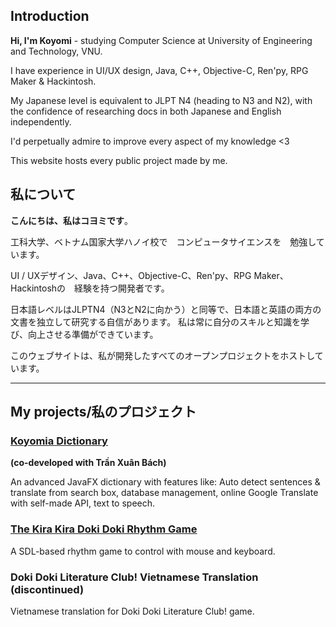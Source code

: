## Introduction

**Hi, I'm Koyomi** - studying Computer Science at University of Engineering and Technology, VNU.

I have experience in UI/UX design, Java, C++, Objective-C, Ren'py, RPG Maker & Hackintosh.

My Japanese level is equivalent to JLPT N4 (heading to N3 and N2), with the confidence of researching docs in both Japanese and English independently. 

I'd perpetually admire to improve every aspect of my knowledge <3

This website hosts every public project made by me.


## 私について
**こんにちは、私はコヨミです**。

工科大学、ベトナム国家大学ハノイ校で　コンピュータサイエンスを　勉強しています。 

UI / UXデザイン、Java、C++、Objective-C、Ren'py、RPG Maker、Hackintoshの　経験を持つ開発者です。

日本語レベルはJLPTN4（N3とN2に向かう）と同等で、日本語と英語の両方の文書を独立して研究する自信があります。 私は常に自分のスキルと知識を学び、向上させる準備ができています。

このウェブサイトは、私が開発したすべてのオープンプロジェクトをホストしています。

---

## My projects/私のプロジェクト


### [Koyomia Dictionary](https://github.com/miaht94/Dictionary) 
**(co-developed with Trần Xuân Bách)**

An advanced JavaFX dictionary with features like: Auto detect sentences & translate from search box, database management, online Google Translate with self-made API, text to speech.


### [The Kira Kira Doki Doki Rhythm Game](https://github.com/vakoyomi/KiraDokiProject)
A SDL-based rhythm game to control with mouse and keyboard.


### Doki Doki Literature Club! Vietnamese Translation (discontinued)
Vietnamese translation for Doki Doki Literature Club! game.